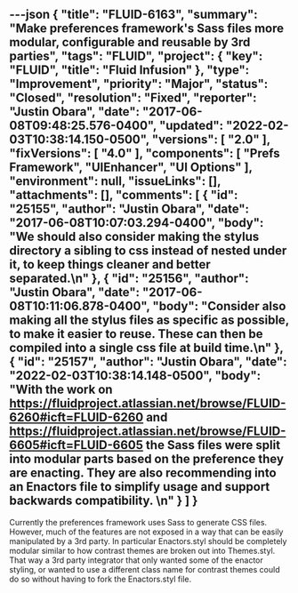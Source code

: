 ---json
{
  "title": "FLUID-6163",
  "summary": "Make preferences framework's Sass files more modular, configurable and reusable by 3rd parties",
  "tags": "FLUID",
  "project": {
    "key": "FLUID",
    "title": "Fluid Infusion"
  },
  "type": "Improvement",
  "priority": "Major",
  "status": "Closed",
  "resolution": "Fixed",
  "reporter": "Justin Obara",
  "date": "2017-06-08T09:48:25.576-0400",
  "updated": "2022-02-03T10:38:14.150-0500",
  "versions": [
    "2.0"
  ],
  "fixVersions": [
    "4.0"
  ],
  "components": [
    "Prefs Framework",
    "UIEnhancer",
    "UI Options"
  ],
  "environment": null,
  "issueLinks": [],
  "attachments": [],
  "comments": [
    {
      "id": "25155",
      "author": "Justin Obara",
      "date": "2017-06-08T10:07:03.294-0400",
      "body": "We should also consider making the stylus directory a sibling to css instead of nested under it, to keep things cleaner and better separated.\n"
    },
    {
      "id": "25156",
      "author": "Justin Obara",
      "date": "2017-06-08T10:11:06.878-0400",
      "body": "Consider also making all the stylus files as specific as possible, to make it easier to reuse. These can then be compiled into a single css file at build time.\n"
    },
    {
      "id": "25157",
      "author": "Justin Obara",
      "date": "2022-02-03T10:38:14.148-0500",
      "body": "With the work on <https://fluidproject.atlassian.net/browse/FLUID-6260#icft=FLUID-6260> and <https://fluidproject.atlassian.net/browse/FLUID-6605#icft=FLUID-6605> the Sass files were split into modular parts based on the preference they are enacting. They are also recommending into an Enactors file to simplify usage and support backwards compatibility. \n"
    }
  ]
}
---
Currently the preferences framework uses Sass to generate CSS files. However, much of the features are not exposed in a way that can be easily manipulated by a 3rd party. In particular Enactors.styl should be completely modular similar to how contrast themes are broken out into Themes.styl. That way a 3rd party integrator that only wanted some of the enactor styling, or wanted to use a different class name for contrast themes could do so without having to fork the Enactors.styl file. 

        